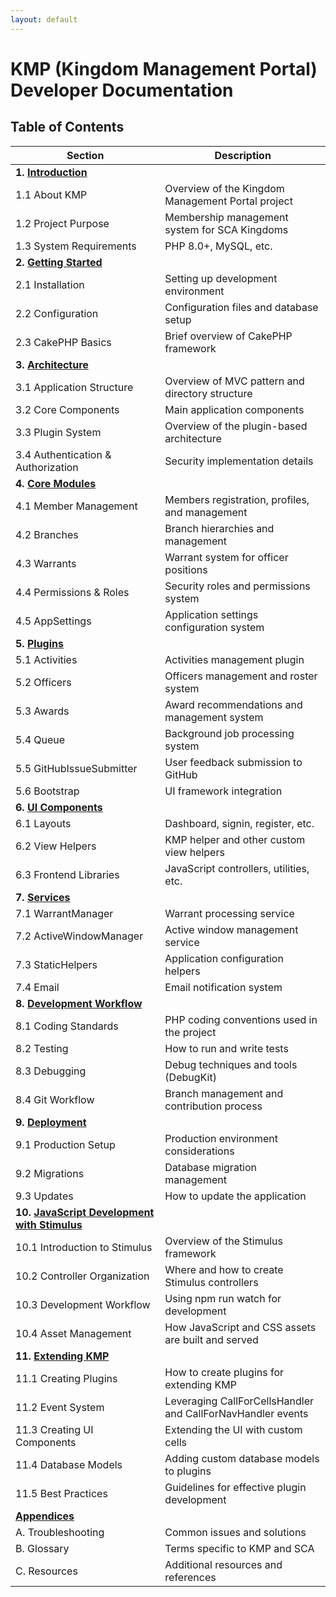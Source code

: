 ```yaml
---
layout: default
---
```

# KMP (Kingdom Management Portal) Developer Documentation

## Table of Contents

| Section | Description |
|---------|-------------|
| **1. [Introduction](1-introduction.md)** | |
| 1.1 About KMP | Overview of the Kingdom Management Portal project |
| 1.2 Project Purpose | Membership management system for SCA Kingdoms |
| 1.3 System Requirements | PHP 8.0+, MySQL, etc. |
| **2. [Getting Started](2-getting-started.md)** | |
| 2.1 Installation | Setting up development environment |
| 2.2 Configuration | Configuration files and database setup |
| 2.3 CakePHP Basics | Brief overview of CakePHP framework |
| **3. [Architecture](3-architecture.md)** | |
| 3.1 Application Structure | Overview of MVC pattern and directory structure |
| 3.2 Core Components | Main application components |
| 3.3 Plugin System | Overview of the plugin-based architecture |
| 3.4 Authentication & Authorization | Security implementation details |
| **4. [Core Modules](4-core-modules.md)** | |
| 4.1 Member Management | Members registration, profiles, and management |
| 4.2 Branches | Branch hierarchies and management |
| 4.3 Warrants | Warrant system for officer positions |
| 4.4 Permissions & Roles | Security roles and permissions system |
| 4.5 AppSettings | Application settings configuration system |
| **5. [Plugins](5-plugins.md)** | |
| 5.1 Activities | Activities management plugin |
| 5.2 Officers | Officers management and roster system |
| 5.3 Awards | Award recommendations and management system |
| 5.4 Queue | Background job processing system |
| 5.5 GitHubIssueSubmitter | User feedback submission to GitHub |
| 5.6 Bootstrap | UI framework integration |
| **6. [UI Components](6-ui-components.md)** | |
| 6.1 Layouts | Dashboard, signin, register, etc. |
| 6.2 View Helpers | KMP helper and other custom view helpers |
| 6.3 Frontend Libraries | JavaScript controllers, utilities, etc. |
| **7. [Services](7-services.md)** | |
| 7.1 WarrantManager | Warrant processing service |
| 7.2 ActiveWindowManager | Active window management service |
| 7.3 StaticHelpers | Application configuration helpers |
| 7.4 Email | Email notification system |
| **8. [Development Workflow](8-development-workflow.md)** | |
| 8.1 Coding Standards | PHP coding conventions used in the project |
| 8.2 Testing | How to run and write tests |
| 8.3 Debugging | Debug techniques and tools (DebugKit) |
| 8.4 Git Workflow | Branch management and contribution process |
| **9. [Deployment](9-deployment.md)** | |
| 9.1 Production Setup | Production environment considerations |
| 9.2 Migrations | Database migration management |
| 9.3 Updates | How to update the application |
| **10. [JavaScript Development with Stimulus](10-javascript-development.md)** | |
| 10.1 Introduction to Stimulus | Overview of the Stimulus framework |
| 10.2 Controller Organization | Where and how to create Stimulus controllers |
| 10.3 Development Workflow | Using npm run watch for development |
| 10.4 Asset Management | How JavaScript and CSS assets are built and served |
| **11. [Extending KMP](11-extending-kmp.md)** | |
| 11.1 Creating Plugins | How to create plugins for extending KMP |
| 11.2 Event System | Leveraging CallForCellsHandler and CallForNavHandler events |
| 11.3 Creating UI Components | Extending the UI with custom cells |
| 11.4 Database Models | Adding custom database models to plugins |
| 11.5 Best Practices | Guidelines for effective plugin development |
| **[Appendices](appendices.md)** | |
| A. Troubleshooting | Common issues and solutions |
| B. Glossary | Terms specific to KMP and SCA |
| C. Resources | Additional resources and references |
